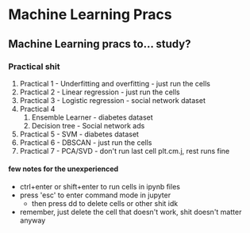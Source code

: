 # Machine Learning Pracs
## Machine Learning pracs to... study?

### Practical shit
1. Practical 1 - Underfitting and overfitting - just run the cells
2. Practical 2 - Linear regression - just run the cells
3. Practical 3 - Logistic regression - social network dataset
4. Practical 4 
    1. Ensemble Learner - diabetes dataset
    2. Decision tree - Social network ads
5. Practical 5 - SVM - diabetes dataset
6. Practical 6 - DBSCAN - just run the cells
7. Practical 7 - PCA/SVD - don't run last cell plt.cm.j, rest runs fine

#### few notes for the unexperienced 
- ctrl+enter or shift+enter to run cells in ipynb files
- press 'esc' to enter command mode in jupyter 
    - then press dd to delete cells or other shit idk
- remember, just delete the cell that doesn't work, shit doesn't matter anyway
